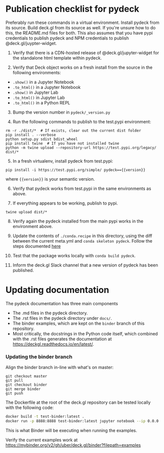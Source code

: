 Publication checklist for pydeck
==========

Preferably run these commands in a virtual environment. Install pydeck from its source.
Build deck.gl from its source as well. If you're unsure how to do this, the README.md files for both.
This also assumes that you have pypi credentials to publish pydeck and NPM credentials to publish @deck.gl/juypter-widget.

1) Verify that there is a CDN-hosted release of @deck.gl/jupyter-widget for the standalone html template
within pydeck.

2) Verify that Deck object works on a fresh install from the source in the following
environments:

- `.show()` in a Jupyter Notebook
- `.to_html()` in a Jupyter Notebook
- `.show()` in Jupyter Lab
- `.to_html()` in Jupyter Lab
- `.to_html()` in a Python REPL

3) Bump the version number in `pydeck/_version.py`

4) Run the following commands to publish to the test.pypi environment:

```
rm -r ./dist/*  # If exists, clear out the current dist folder
pip install . --verbose
python setup.py sdist bdist_wheel
pip install twine  # If you have not installed twine
python -m twine upload --repository-url https://test.pypi.org/legacy/ dist/*
```

5) In a fresh virtualenv, install pydeck from test.pypi:

```
pip install -i https://test.pypi.org/simple/ pydeck=={{version}}
```

where `{{version}}` is your semantic version.

6) Verify that pydeck works from test.pypi in the same environments as above.

7) If everything appears to be working, publish to pypi.

```
twine upload dist/*
```

8) Verify again the pydeck installed from the main pypi works in the environment above.

9) Update the contents of `./conda.recipe` in this directory, using the diff between the current meta.yml and `conda skeleton pydeck`. Follow the steps documented [here](https://docs.anaconda.com/anaconda-cloud/user-guide/tasks/work-with-packages/#uploading-conda-packages)

10) Test that the package works locally with `conda build pydeck`. 

9) Inform the deck.gl Slack channel that a new version of pydeck has been published.


Updating documentation
==========

The pydeck documentation has three main components

- The .md files in the pydeck directory.
- The .rst files in the pydeck directory under `docs/`.
- The binder examples, which are kept on the `binder` branch of this repository.
- Most critically, the docstrings in the Python code itself, which combined with the .rst files generates
the documentation at https://deckgl.readthedocs.io/en/latest/.

### Updating the binder branch

Align the binder branch in-line with what's on master:

```
git checkout master
git pull
git checkout binder
git merge binder
git push
```

The Dockerfile at the root of the deck.gl repository can be tested locally with the following code:

```bash
docker build -t test-binder:latest .
docker run -p 8888:8888 test-binder:latest jupyter notebook --ip 0.0.0.0
```

This is what Binder will be executing when running the examples.

Verify the current examples work at https://mybinder.org/v2/gh/uber/deck.gl/binder?filepath=examples
